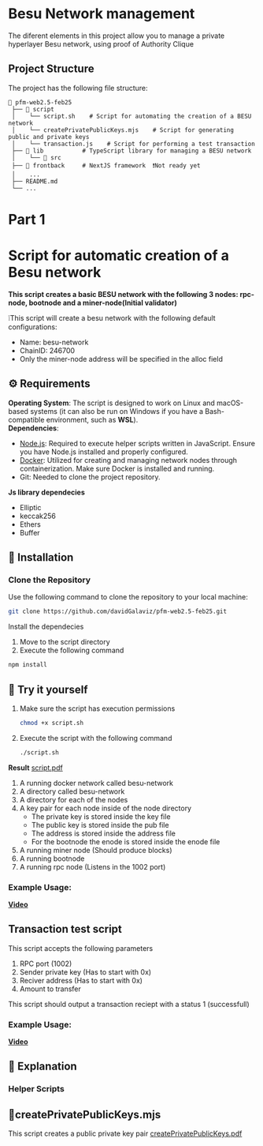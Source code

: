 # Besu Network management
The diferent elements in this project allow you to manage a private hyperlayer Besu network, using proof of Authority Clique

## Project Structure 
The project has the following file structure:

```
📂 pfm-web2.5-feb25
 ├── 📂 script        
 │    └── script.sh    # Script for automating the creation of a BESU network
 │    └── createPrivatePublicKeys.mjs    # Script for generating public and private keys  
 │    └── transaction.js    # Script for performing a test transaction  
 ├── 📂 lib           # TypeScript library for managing a BESU network  
 │    └── 📂 src
 ├── 📂 frontback     # NextJS framework  ❗Not ready yet 
 │    ...  
 ├── README.md  
 └── ...  
```

# Part 1
# Script for automatic creation of a Besu network
**This script creates a basic BESU network with the following 3 nodes: rpc-node, bootnode and a miner-node(Initial validator)**

❕This script will create a besu network with the following default configurations:
- Name: besu-network
- ChainID: 246700
- Only the miner-node address will be specified in the alloc field


## ⚙️ Requirements  
**Operating System**: The script is designed to work on Linux and macOS-based systems (it can also be run on Windows if you have a Bash-compatible environment, such as **WSL**).  
**Dependencies**:
- [Node.js](https://nodejs.org/es): Required to execute helper scripts written in JavaScript. Ensure you have Node.js installed and properly configured.
- [Docker](https://docs.docker.com/get-docker/): Utilized for creating and managing network nodes through containerization. Make sure Docker is installed and running.
- Git: Needed to clone the project repository.

**Js library dependecies**
- Elliptic
- keccak256
- Ethers
- Buffer

## 🔧 Installation  

### Clone the Repository  
Use the following command to clone the repository to your local machine:

```bash
git clone https://github.com/davidGalaviz/pfm-web2.5-feb25.git
```

Install the dependecies
1. Move to the script directory
2. Execute the following command
```bash
npm install
```

## 🌟 Try it yourself

1. Make sure the script has execution permissions
   ```bash
   chmod +x script.sh
   ```
2. Execute the script with the following command
   ```bash
   ./script.sh
   ```
**Result**
[script.pdf](https://github.com/user-attachments/files/19304576/script.pdf)

1. A running docker network called besu-network
2. A directory called besu-network
3. A directory for each of the nodes
4. A key pair for each node inside of the node directory
   - The private key is stored inside the key file
   - The public key is stored inside the pub file
   - The address is stored inside the address file
   - For the bootnode the enode is stored inside the enode file
5. A running miner node (Should produce blocks)
6. A running bootnode
7. A running rpc node (Listens in the 1002 port)

### Example Usage:  

[**Video**](https://youtu.be/ctXvr1Kd740)

## Transaction test script
This script accepts the following parameters
1. RPC port (1002)
2. Sender private key (Has to start with 0x)
3. Reciver address (Has to start with 0x)
4. Amount to transfer

This script should output a transaction reciept with a status 1 (successfull)

### Example Usage: 

[**Video**](https://youtu.be/19NL3LAkO6Y)

## 📖 Explanation
### Helper Scripts
## 🔐createPrivatePublicKeys.mjs
This script creates a public private key pair
[createPrivatePublicKeys.pdf](https://github.com/user-attachments/files/19304584/createPrivatePublicKeys.pdf)

